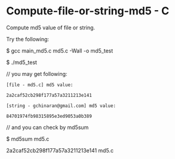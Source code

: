 Compute-file-or-string-md5 - C
================================

Compute md5 value of file or string.

Try the following:
 
$ gcc main_md5.c md5.c -Wall -o md5_test

$ ./md5_test

// you may get following:

	[file - md5.c] md5 value:
	
	2a2caf52cb298f177a57a3211213e141
	
	[string - gchinaran@gmail.com] md5 value:
	
	84701974fb98315895e3ed9053a0b389

// and you can check by md5sum

$ md5sum md5.c

2a2caf52cb298f177a57a3211213e141  md5.c

